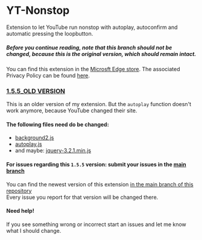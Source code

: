 # YT-Nonstop
Extension to let YouTube run nonstop with autoplay, autoconfirm and automatic pressing the loopbutton.

##### Before you continue reading, note that this branch should not be changed, because this is the original version, which should remain intact. 

You can find this extension in the [Microsft Edge store](https://microsoftedge.microsoft.com/addons/detail/yt-nonstop/ljhaomibkgdhmfdiglflmkijdbiejcom). 
The associated Privacy Policy can be found [here](https://sites.google.com/view/ytnonstop).

### [1.5.5_OLD VERSION](https://github.com/JohnyP36/YT-Nonstop/tree/old/1.5.5_OLD%20VERSION)
This is an older version of my extension. But the `autoplay` function doesn't work anymore, because YouTube changed their site. 

#### The following files need do be changed: 
 - [background2.js](https://github.com/JohnyP36/YT-Nonstop/blob/old/1.5.5_OLD%20VERSION/js/background2.js)
 - [autoplay.js](https://github.com/JohnyP36/YT-Nonstop/blob/old/1.5.5_OLD%20VERSION/js/autoplay.js)
 - and maybe: [jquery-3.2.1.min.js](https://github.com/JohnyP36/YT-Nonstop/blob/old/1.5.5_OLD%20VERSION/js/jquery-3.2.1.min.js)

#### For issues regarding this `1.5.5` version: submit your issues in the [main branch](https://github.com/JohnyP36/YT-Nonstop/issues/new?assignees=&labels=&template=older+versions.md)

You can find the newest version of this extension [in the main branch of this repository](https://github.com/JohnyP36/YT-Nonstop/tree/main/1.6.0)  
Every issue you report for that version will be changed there. 

#### Need help!
If you see something wrong or incorrect start an issues and let me know what I should change.
